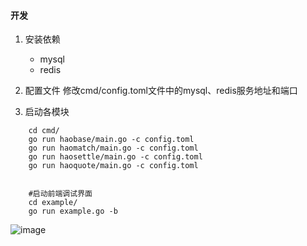#### 开发

1. 安装依赖
    - mysql
    - redis

2. 配置文件
    修改cmd/config.toml文件中的mysql、redis服务地址和端口

3. 启动各模块
```
    cd cmd/ 
    go run haobase/main.go -c config.toml
    go run haomatch/main.go -c config.toml
    go run haosettle/main.go -c config.toml
    go run haoquote/main.go -c config.toml

    
    #启动前端调试界面
    cd example/
    go run example.go -b
```

 ![image](https://github.com/yzimhao/trading_engine/blob/master/document/images/haotrader.png?raw=true)